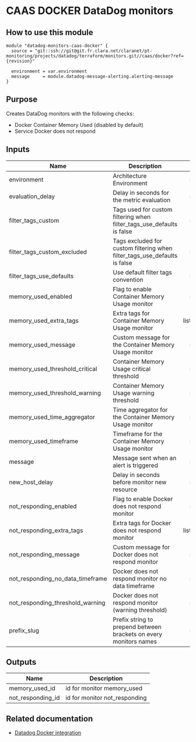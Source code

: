 # CAAS DOCKER DataDog monitors

## How to use this module

```
module "datadog-monitors-caas-docker" {
  source = "git::ssh://git@git.fr.clara.net/claranet/pt-monitoring/projects/datadog/terraform/monitors.git//caas/docker?ref={revision}"

  environment = var.environment
  message     = module.datadog-message-alerting.alerting-message
}

```

## Purpose

Creates DataDog monitors with the following checks:

- Docker Container Memory Used (disabled by default)
- Service Docker does not respond

## Inputs

| Name | Description | Type | Default | Required |
|------|-------------|:----:|:-----:|:-----:|
| environment | Architecture Environment | string | n/a | yes |
| evaluation\_delay | Delay in seconds for the metric evaluation | string | `"15"` | no |
| filter\_tags\_custom | Tags used for custom filtering when filter_tags_use_defaults is false | string | `"*"` | no |
| filter\_tags\_custom\_excluded | Tags excluded for custom filtering when filter_tags_use_defaults is false | string | `""` | no |
| filter\_tags\_use\_defaults | Use default filter tags convention | string | `"true"` | no |
| memory\_used\_enabled | Flag to enable Container Memory Usage monitor | string | `"false"` | no |
| memory\_used\_extra\_tags | Extra tags for Container Memory Usage monitor | list(string) | `[]` | no |
| memory\_used\_message | Custom message for the Container Memory Usage monitor | string | `""` | no |
| memory\_used\_threshold\_critical | Container Memory Usage critical threshold | string | `"90"` | no |
| memory\_used\_threshold\_warning | Container Memory Usage warning threshold | string | `"85"` | no |
| memory\_used\_time\_aggregator | Time aggregator for the Container Memory Usage monitor | string | `"min"` | no |
| memory\_used\_timeframe | Timeframe for the Container Memory Usage monitor | string | `"last_5m"` | no |
| message | Message sent when an alert is triggered | string | n/a | yes |
| new\_host\_delay | Delay in seconds before monitor new resource | string | `"300"` | no |
| not\_responding\_enabled | Flag to enable Docker does not respond monitor | string | `"true"` | no |
| not\_responding\_extra\_tags | Extra tags for Docker does not respond monitor | list(string) | `[]` | no |
| not\_responding\_message | Custom message for Docker does not respond monitor | string | `""` | no |
| not\_responding\_no\_data\_timeframe | Docker does not respond monitor no data timeframe | string | `"10"` | no |
| not\_responding\_threshold\_warning | Docker does not respond monitor (warning threshold) | string | `"3"` | no |
| prefix\_slug | Prefix string to prepend between brackets on every monitors names | string | `""` | no |

## Outputs

| Name | Description |
|------|-------------|
| memory\_used\_id | id for monitor memory_used |
| not\_responding\_id | id for monitor not_responding |

## Related documentation

* [Datadog Docker integration](https://docs.datadoghq.com/integrations/docker_daemon/)
